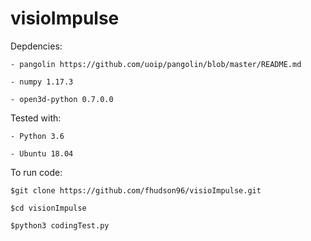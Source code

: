# visioImpulse

Depdencies:

	- pangolin https://github.com/uoip/pangolin/blob/master/README.md

	- numpy 1.17.3

	- open3d-python 0.7.0.0 

Tested with:

	- Python 3.6

	- Ubuntu 18.04

To run code:

	$git clone https://github.com/fhudson96/visioImpulse.git

	$cd visionImpulse
	
	$python3 codingTest.py

